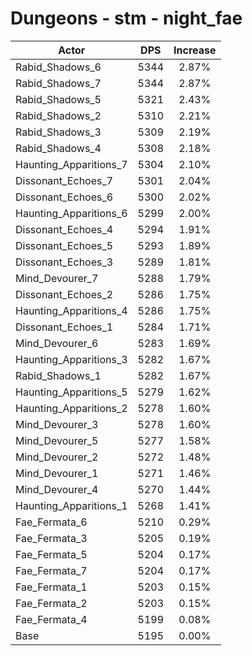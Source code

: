 # Dungeons - stm - night_fae
| Actor | DPS | Increase |
|---|:---:|:---:|
|Rabid_Shadows_6|5344|2.87%|
|Rabid_Shadows_7|5344|2.87%|
|Rabid_Shadows_5|5321|2.43%|
|Rabid_Shadows_2|5310|2.21%|
|Rabid_Shadows_3|5309|2.19%|
|Rabid_Shadows_4|5308|2.18%|
|Haunting_Apparitions_7|5304|2.10%|
|Dissonant_Echoes_7|5301|2.04%|
|Dissonant_Echoes_6|5300|2.02%|
|Haunting_Apparitions_6|5299|2.00%|
|Dissonant_Echoes_4|5294|1.91%|
|Dissonant_Echoes_5|5293|1.89%|
|Dissonant_Echoes_3|5289|1.81%|
|Mind_Devourer_7|5288|1.79%|
|Dissonant_Echoes_2|5286|1.75%|
|Haunting_Apparitions_4|5286|1.75%|
|Dissonant_Echoes_1|5284|1.71%|
|Mind_Devourer_6|5283|1.69%|
|Haunting_Apparitions_3|5282|1.67%|
|Rabid_Shadows_1|5282|1.67%|
|Haunting_Apparitions_5|5279|1.62%|
|Haunting_Apparitions_2|5278|1.60%|
|Mind_Devourer_3|5278|1.60%|
|Mind_Devourer_5|5277|1.58%|
|Mind_Devourer_2|5272|1.48%|
|Mind_Devourer_1|5271|1.46%|
|Mind_Devourer_4|5270|1.44%|
|Haunting_Apparitions_1|5268|1.41%|
|Fae_Fermata_6|5210|0.29%|
|Fae_Fermata_3|5205|0.19%|
|Fae_Fermata_5|5204|0.17%|
|Fae_Fermata_7|5204|0.17%|
|Fae_Fermata_1|5203|0.15%|
|Fae_Fermata_2|5203|0.15%|
|Fae_Fermata_4|5199|0.08%|
|Base|5195|0.00%|

